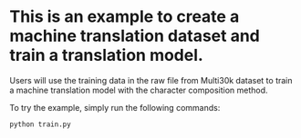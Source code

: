# This is an example to create a machine translation dataset and train a translation model.

Users will use the training data in the raw file from Multi30k dataset to train a machine translation model with the character composition method.

To try the example, simply run the following commands:

```bash
python train.py
```
